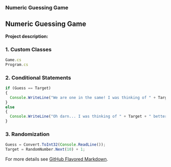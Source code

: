 ### Numeric Guessing Game

## Numeric Guessing Game

**Project description:** 

### 1. Custom Classes

```javascript
Game.cs
Program.cs
```

### 2. Conditional Statements

```javascript
if (Guess == Target)
{
  Console.WriteLine("We are one in the same! I was thinking of " + Target);
}
else
{
  Console.WriteLine("Oh darn... I was thinking of " + Target + " better luck next time!");
}
```

### 3. Randomization

```javascript
Guess = Convert.ToInt32(Console.ReadLine());
Target = RandomNumber.Next(10) + 1;
```

For more details see [GitHub Flavored Markdown](https://guides.github.com/features/mastering-markdown/).
